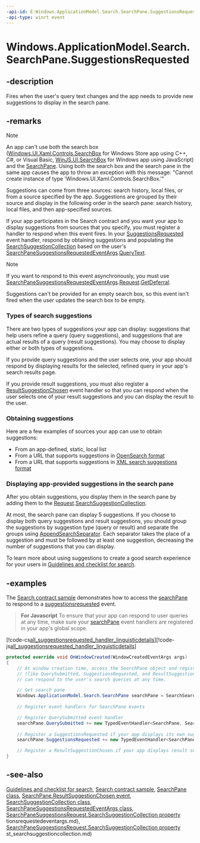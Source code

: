 ```yaml
---
-api-id: E:Windows.ApplicationModel.Search.SearchPane.SuggestionsRequested
-api-type: winrt event
---
```


<!-- Event syntax
public event Windows.Foundation.TypedEventHandler SuggestionsRequested<Windows.ApplicationModel.Search.SearchPane,  Windows.ApplicationModel.Search.SearchPaneSuggestionsRequestedEventArgs>
-->

# Windows.ApplicationModel.Search.SearchPane.SuggestionsRequested

## -description
Fires when the user's query text changes and the app needs to provide new suggestions to display in the search pane.

## -remarks
> [!NOTE]
> An app can't use both the search box ([Windows.UI.Xaml.Controls.SearchBox](../windows.ui.xaml.controls/searchbox.md) for Windows Store app using C++, C#, or Visual Basic, [WinJS.UI.SearchBox](http://msdn.microsoft.com/library/58f5cea3-a19b-48a8-abcc-17f38d8fa886) for Windows app using JavaScript) and the [SearchPane](searchpane.md). Using both the search box and the search pane in the same app causes the app to throw an exception with this message: "Cannot create instance of type 'Windows.UI.Xaml.Controls.SearchBox.'"

Suggestions can come from three sources: search history, local files, or from a source specified by the app. Suggestions are grouped by their source and display in the following order in the search pane: search history, local files, and then app-specified sources.

If your app participates in the Search contract and you want your app to display suggestions from sources that you specify, you must register a handler to respond when this event fires. In your [SuggestionsRequested](searchpane_suggestionsrequested.md) event handler, respond by obtaining suggestions and populating the [SearchSuggestionCollection](searchsuggestioncollection.md) based on the user's [SearchPaneSuggestionsRequestedEventArgs](searchpanesuggestionsrequestedeventargs.md).[QueryText](searchpanesuggestionsrequestedeventargs_querytext.md).

> [!NOTE]
> If you want to respond to this event asynchronously, you must use [SearchPaneSuggestionsRequestedEventArgs](searchpanesuggestionsrequestedeventargs.md).[Request](searchpanesuggestionsrequestedeventargs_request.md).[GetDeferral](searchpanesuggestionsrequest_getdeferral.md).

Suggestions can't be provided for an empty search box, so this event isn't fired when the user updates the search box to be empty.

### Types of search suggestions

There are two types of suggestions your app can display: suggestions that help users refine a query (query suggestions), and suggestions that are actual results of a query (result suggestions). You may choose to display either or both types of suggestions.

If you provide query suggestions and the user selects one, your app should respond by displaying results for the selected, refined query in your app's search results page.

If you provide result suggestions, you must also register a [ResultSuggestionChosen](searchpane_resultsuggestionchosen.md) event handler so that you can respond when the user selects one of your result suggestions and you can display the result to the user.

### Obtaining suggestions

Here are a few examples of sources your app can use to obtain suggestions:

+ From an app-defined, static, local list
+ From a URL that supports suggestions in [OpenSearch format](http://go.microsoft.com/fwlink/p/?linkid=251110)
+ From a URL that supports suggestions in [XML search suggestions format](XREF:TODO:inet_opensearch_xmlformat)


### Displaying app-provided suggestions in the search pane

After you obtain suggestions, you display them in the search pane by adding them to the [Request](searchpanesuggestionsrequestedeventargs_request.md).[SearchSuggestionCollection](searchsuggestioncollection.md).

At most, the search pane can display 5 suggestions. If you choose to display both query suggestions and result suggestions, you should group the suggestions by suggestion type (query or result) and separate the groups using [AppendSearchSeparator](searchsuggestioncollection_appendsearchseparator.md). Each separator takes the place of a suggestion and must be followed by at least one suggestion, decreasing the number of suggestions that you can display.

To learn more about using suggestions to create a good search experience for your users in [Guidelines and checklist for search](http://msdn.microsoft.com/library/c328faa3-f6ae-4970-8372-b413f1290c39).

<!--<section  xmlns:xsi="http://www.w3.org/2001/XMLSchema-instance"><title>Automatic suggestions</title><sectioncontents><p>If you want your app to display suggestions that are automatically provided</p><p>By default, suggestions are automatically provided based on the user's local files that are accessible by your app and the previous searches the user has performed with your app.</p><p>If automatic suggestions are enabled, you do not need to do additional the <xref targtype="class_winrt" rid="w_appmod_search.searchsuggestioncollection">searchSuggestionCollection</xref> object is pre-populated with suggestions. </p><p>If you want your app to provide its own suggestions to the user, you can disable one or both sources of automatic suggestions. Disable automatic suggestions based on the user's local files with the <xref targtype="method_winrt" rid="w_appmod_search.searchpane_setlocalcontentsuggestionsettings">SetLocalContentSuggestionSettings</xref> method and disable automatic suggestions based on the user's search history in your app with the <xref targtype="property_winrt" rid="w_appmod_search.searchpane_searchhistoryenabled">SearchHistoryEnabled</xref> property.</p></sectioncontents></section>-->

## -examples
The [Search contract sample](http://go.microsoft.com/fwlink/p/?linkid=234892) demonstrates how to access the [searchPane](searchpane.md) to respond to a [suggestionsrequested](searchpane_suggestionsrequested.md) event.

> **For Javascript**
> To ensure that your app can respond to user queries at any time, make sure your [searchPane](searchpane.md) event handlers are registered in your app's global scope.



[!code-cs[all_suggestionsrequested_handler_linguisticdetails](../windows.applicationmodel.search/code/SearchContract/CS/Scenario3.xaml.cs#Snippetall_suggestionsrequested_handler_linguisticdetails)][!code-js[all_suggestionsrequested_handler_linguisticdetails](../windows.applicationmodel.search/code/SearchContract/js/js/scenario3.js#Snippetall_suggestionsrequested_handler_linguisticdetails)]

```csharp
protected override void OnWindowCreated(WindowCreatedEventArgs args)
{
    // At window creation time, access the SearchPane object and register SearchPane events
    // (like QuerySubmitted, SuggestionsRequested, and ResultSuggestionChosen) so that the app
    // can respond to the user's search queries at any time.

    // Get search pane
    Windows.ApplicationModel.Search.SearchPane searchPane = SearchSearchPane.GetForCurrentView();
    
    // Register event handlers for SearchPane events

    // Register QuerySubmitted event handler
    searchPane.QuerySubmitted += new TypedEventHandler<SearchPane, SearchPaneQuerySubmittedEventArgs>(OnQuerySubmitted);
    
    // Register a SuggestionsRequested if your app displays its own suggestions in the search pane (like from a web service)
    searchPane.SuggestionsRequested += new TypedEventHandler<SearchPane, SearchPaneSuggestionsRequestedEventArgs>(OnSuggestionsRequested);

    // Register a ResultSuggestionChosen if your app displays result suggestions in the search pane
}
```



## -see-also
[Guidelines and checklist for search](http://msdn.microsoft.com/library/c328faa3-f6ae-4970-8372-b413f1290c39), [Search contract sample](http://go.microsoft.com/fwlink/p/?linkid=234892), [SearchPane class](searchpane.md), [SearchPane.ResultSuggestionChosen event](searchpane_resultsuggestionchosen.md), [SearchSuggestionCollection class](searchsuggestioncollection.md), [SearchPaneSuggestionsRequestedEventArgs class](searchpanesuggestionsrequestedeventargs.md), [SearchPaneSuggestionsRequest.SearchSuggestionCollection property](searchpanesuggestionsrequest_searchsuggestioncollection.md)
tionsrequestedeventargs.md), [SearchPaneSuggestionsRequest.SearchSuggestionCollection property](searchpanesuggestionsrequest_searchsuggestioncollection.md)
st_searchsuggestioncollection.md)